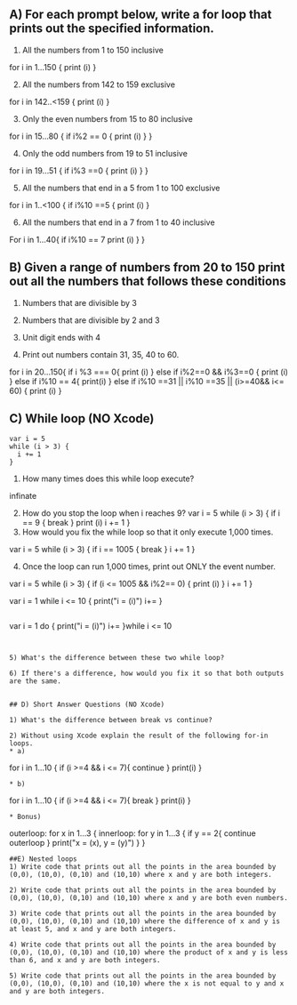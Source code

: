 ## A) For each prompt below, write a for loop that prints out the specified information.

1) All the numbers from 1 to 150 inclusive

for i in 1...150 {
print (i)
}



2) All the numbers from 142 to 159 exclusive

for i in 142..<159 {
print (i)
}

3) Only the even numbers from 15 to 80 inclusive

for i in 15...80 {
if i%2 == 0 {
print (i)
}
}

4) Only the odd numbers from 19 to 51 inclusive

for i in 19...51 {
if i%3 ==0 {
print (i)
}
}

5) All the numbers that end in a 5 from 1 to 100 exclusive

for i in 1..<100 {
if i%10 ==5 {
print (i)
}

6) All the numbers that end in a 7 from 1 to 40 inclusive

For i in 1...40{
if i%10 == 7
print (i)
}
}


## B) Given a range of numbers from 20 to 150 print out all the numbers that follows these conditions

1) Numbers that are divisible by 3

2) Numbers that are divisible by 2 and 3

3) Unit digit ends with 4

4) Print out numbers contain 31, 35, 40 to 60.

for i in 20...150{
if i %3 === 0{
print (i)
}
else if i%2==0 && i%3==0 {
print (i)
}
else if i%10 == 4{
print(i)
}
else if i%10 ==31 || i%10 ==35 || (i>=40&& i<= 60) {
print (i)
}



## C) While loop (NO Xcode)
```
var i = 5
while (i > 3) {
  i += 1
}
```
1) How many times does this while loop execute?

infinate 

2) How do you stop the loop when i reaches 9?
var i = 5
while (i > 3) {
if i == 9 {
break 
}
print (i)
i += 1
}
3) How would you fix the while loop so that it only execute 1,000 times.

var i = 5
while (i > 3) {
if i == 1005 {
break 
}
i += 1
}




4) Once the loop can run 1,000 times, print out ONLY the event number.

var i = 5
while (i > 3) {
if (i <= 1005  && i%2== 0) {
print (i)
}
i += 1
}




var i = 1
while i <= 10 {
    print("i = \(i)")
    i+=
}
```
```
var i = 1
do {
   print("i = \(i)")
   i+=
}while i <= 10
```


5) What's the difference between these two while loop?

6) If there's a difference, how would you fix it so that both outputs are the same.


## D) Short Answer Questions (NO Xcode)

1) What's the difference between break vs continue?

2) Without using Xcode explain the result of the following for-in loops.
* a)
```
for i in 1...10 {
    if (i >=4 && i <= 7){
        continue
    }
    print(i)
}
```
* b)
```
for i in 1...10 {
    if (i >=4 && i <= 7){
        break
    }
    print(i)
}
```
* Bonus)
```
outerloop: for x in 1...3 {
    innerloop: for y in 1...3 {
        if y == 2{
            continue outerloop
        }
        print("x = \(x), y = \(y)")
    }
}
```
##E) Nested loops
1) Write code that prints out all the points in the area bounded by (0,0), (10,0), (0,10) and (10,10) where x and y are both integers.

2) Write code that prints out all the points in the area bounded by (0,0), (10,0), (0,10) and (10,10) where x and y are both even numbers.

3) Write code that prints out all the points in the area bounded by (0,0), (10,0), (0,10) and (10,10) where the difference of x and y is at least 5, and x and y are both integers.

4) Write code that prints out all the points in the area bounded by (0,0), (10,0), (0,10) and (10,10) where the product of x and y is less than 6, and x and y are both integers.

5) Write code that prints out all the points in the area bounded by (0,0), (10,0), (0,10) and (10,10) where the x is not equal to y and x and y are both integers.
